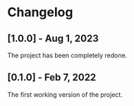 # Changelog

## [1.0.0] - Aug 1, 2023

The project has been completely redone.

## [0.1.0] - Feb 7, 2022

The first working version of the project.
